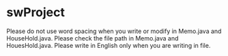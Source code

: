 # swProject
Please do not use word spacing when you write or modify in Memo.java and HouseHold.java.
Please check the file path in Memo.java and HouesHold.java.
Please write in English only when you are writing in file.
